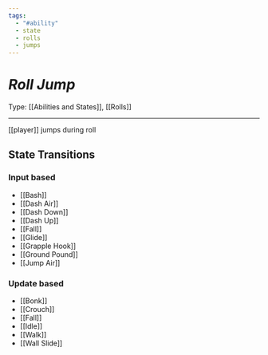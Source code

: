 ```yaml
---
tags:
  - "#ability"
  - state
  - rolls
  - jumps
---
```

# _Roll Jump_

Type: [[Abilities and States]], [[Rolls]]

----


[[player]] jumps during roll


## State Transitions

### Input based

* [[Bash]]
* [[Dash Air]]
* [[Dash Down]]
* [[Dash Up]]
* [[Fall]]
* [[Glide]]
* [[Grapple Hook]]
* [[Ground Pound]]
* [[Jump Air]]

### Update based

* [[Bonk]]
* [[Crouch]]
* [[Fall]]
* [[Idle]]
* [[Walk]]
* [[Wall Slide]]